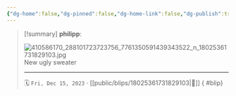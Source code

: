 ```yaml
---
{"dg-home":false,"dg-pinned":false,"dg-home-link":false,"dg-publish":true,"type":"blip","disabled rules":["yaml-title","yaml-title-alias","file-name-heading"],"title":"philipp on instagram @ 2023-12-15","created-date":"2023-12-15T09:34:00","updated-date":"2025-05-02T17:43:08","dg-path":"blips/18025361731829103.md","permalink":"/blips/18025361731829103/","dgPassFrontmatter":true}
---
```


> [!summary] **philipp**:
>
> ![410586170_288101723723756_7761350591439343522_n_18025361731829103.jpg](/img/user/attachments/410586170_288101723723756_7761350591439343522_n_18025361731829103.jpg)
> New ugly sweater
> - - -
>
> 🗓️ `Fri, Dec 15, 2023` · [[public/blips/18025361731829103\|🔗]]
{ #blip}

